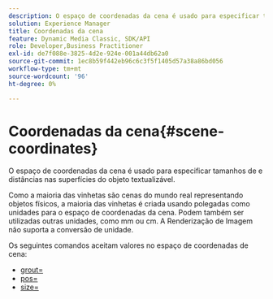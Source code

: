 ```yaml
---
description: O espaço de coordenadas da cena é usado para especificar tamanhos de e distâncias nas superfícies do objeto textualizável.
solution: Experience Manager
title: Coordenadas da cena
feature: Dynamic Media Classic, SDK/API
role: Developer,Business Practitioner
exl-id: de7f088e-3825-4d2e-924e-001a44db62a0
source-git-commit: 1ec8b59f442eb96c6c3f5f1405d57a38a86bd056
workflow-type: tm+mt
source-wordcount: '96'
ht-degree: 0%

---
```


# Coordenadas da cena{#scene-coordinates}

O espaço de coordenadas da cena é usado para especificar tamanhos de e distâncias nas superfícies do objeto textualizável.

Como a maioria das vinhetas são cenas do mundo real representando objetos físicos, a maioria das vinhetas é criada usando polegadas como unidades para o espaço de coordenadas da cena. Podem também ser utilizadas outras unidades, como mm ou cm. A Renderização de Imagem não suporta a conversão de unidade.

Os seguintes comandos aceitam valores no espaço de coordenadas de cena:

* [grout=](../../../../../../ir-api/http-protocol/image-rendering-api-ref/c-ir-http-protocol-ref/c-ir-http-protocol-command-reference/r-ir-grout.md#reference-73651cbbbc344adba2626ef950d3672a)
* [pos=](../../../../../../ir-api/http-protocol/image-rendering-api-ref/c-ir-http-protocol-ref/c-ir-http-protocol-command-reference/r-ir-pos.md#reference-22c10904a0ce4c8bb41c2c78104221b8)
* [size=](../../../../../../ir-api/http-protocol/image-rendering-api-ref/c-ir-http-protocol-ref/c-ir-http-protocol-command-reference/r-ir-http-size.md#reference-1220d6fbcde4479aba91de7adacdc988)
